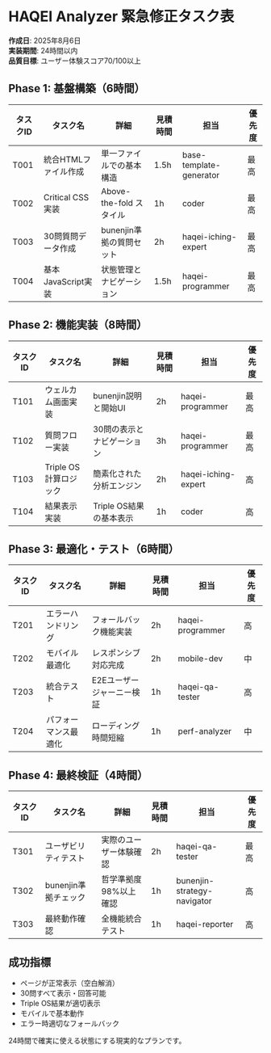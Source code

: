 # HAQEI Analyzer 緊急修正タスク表

**作成日**: 2025年8月6日  
**実装期間**: 24時間以内  
**品質目標**: ユーザー体験スコア70/100以上

## Phase 1: 基盤構築（6時間）

| タスクID | タスク名 | 詳細 | 見積時間 | 担当 | 優先度 |
|----------|----------|------|----------|------|--------|
| T001 | 統合HTMLファイル作成 | 単一ファイルでの基本構造 | 1.5h | base-template-generator | 最高 |
| T002 | Critical CSS実装 | Above-the-fold スタイル | 1h | coder | 最高 |
| T003 | 30問質問データ作成 | bunenjin準拠の質問セット | 2h | haqei-iching-expert | 最高 |
| T004 | 基本JavaScript実装 | 状態管理とナビゲーション | 1.5h | haqei-programmer | 最高 |

## Phase 2: 機能実装（8時間）

| タスクID | タスク名 | 詳細 | 見積時間 | 担当 | 優先度 |
|----------|----------|------|----------|------|--------|
| T101 | ウェルカム画面実装 | bunenjin説明と開始UI | 2h | haqei-programmer | 最高 |
| T102 | 質問フロー実装 | 30問の表示とナビゲーション | 3h | haqei-programmer | 最高 |
| T103 | Triple OS計算ロジック | 簡素化された分析エンジン | 2h | haqei-iching-expert | 高 |
| T104 | 結果表示実装 | Triple OS結果の基本表示 | 1h | coder | 高 |

## Phase 3: 最適化・テスト（6時間）

| タスクID | タスク名 | 詳細 | 見積時間 | 担当 | 優先度 |
|----------|----------|------|----------|------|--------|
| T201 | エラーハンドリング | フォールバック機能実装 | 2h | haqei-programmer | 高 |
| T202 | モバイル最適化 | レスポンシブ対応完成 | 2h | mobile-dev | 中 |
| T203 | 統合テスト | E2Eユーザージャーニー検証 | 1h | haqei-qa-tester | 高 |
| T204 | パフォーマンス最適化 | ローディング時間短縮 | 1h | perf-analyzer | 中 |

## Phase 4: 最終検証（4時間）

| タスクID | タスク名 | 詳細 | 見積時間 | 担当 | 優先度 |
|----------|----------|------|----------|------|--------|
| T301 | ユーザビリティテスト | 実際のユーザー体験確認 | 2h | haqei-qa-tester | 最高 |
| T302 | bunenjin準拠チェック | 哲学準拠度98%以上確認 | 1h | bunenjin-strategy-navigator | 高 |
| T303 | 最終動作確認 | 全機能統合テスト | 1h | haqei-reporter | 高 |

## 成功指標

- ページが正常表示（空白解消）
- 30問すべて表示・回答可能
- Triple OS結果が適切表示
- モバイルで基本動作
- エラー時適切なフォールバック

24時間で確実に使える状態にする現実的なプランです。